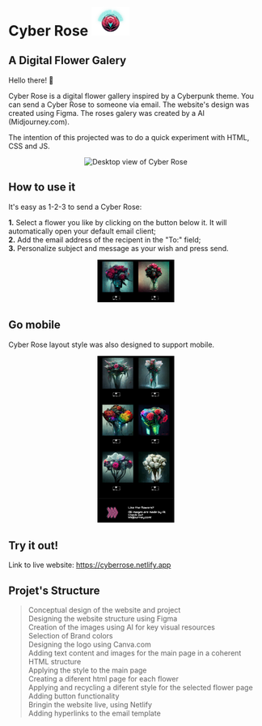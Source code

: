 # Cyber Rose <img src="./images/logo.png" width="15%" alt="logo">


## A Digital Flower Galery

Hello there! 👋

Cyber Rose is a digital flower gallery inspired by a Cyberpunk theme. You can send a Cyber Rose to someone via email. 
The website's design was created using Figma. The roses galery was created by a AI (Midjourney.com).

The intention of this projected was to do a quick experiment with HTML, CSS and JS.

<div align="center">
  <img src="./images/cyber-main.png" width=50% alt="Desktop view of Cyber Rose">
</div>

## How to use it

It's easy as 1-2-3 to send a Cyber Rose:

**1.** Select a flower you like by clicking on the button below it. It will automatically open your default email client;</br>
**2.** Add the email address of the recipent in the "To:" field;</br>
**3.** Personalize subject and message as your wish and press send.

<div align="center">
<img src="./images/flowers-buttons.png" width=30% alt="Desktop view of flowers selection">
</div>

## Go mobile

Cyber Rose layout style was also designed to support mobile.

<div align="center">
  <img src="./images/mobile-print.png" width=30% alt="Mobile view of Cyber Rose's galery">
</div>

## Try it out!

Link to live website: https://cyberrose.netlify.app

## Projet's Structure

>Conceptual design of the website and project</br>
>Designing the website structure using Figma</br>
>Creation of the images using AI for key visual resources</br>
>Selection of Brand colors</br>
>Designing the logo using Canva.com</br>
>Adding text content and images for the main page in a coherent HTML structure</br>
>Applying the style to the main page</br>
>Creating a diferent html page for each flower</br>
>Applying and recycling a diferent style for the selected flower page</br>
>Adding button functionality</br>
>Bringin the website live, using Netlify</br>
>Adding hyperlinks to the email template</br>

